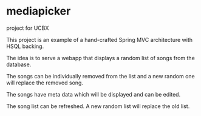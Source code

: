 mediapicker
===========

project for UCBX

This project is an example of a hand-crafted Spring MVC architecture with HSQL backing.

The idea is to serve a webapp that displays a random list of songs from the database.

The songs can be individually removed from the list and a new random one will replace the removed song.

The songs have meta data which will be displayed and can be edited.

The song list can be refreshed.  A new random list will replace the old list.